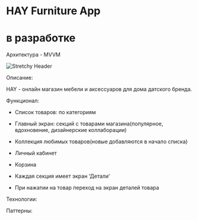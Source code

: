 # HAY Furniture App 
# в разработке
Архитектура - MVVM

![Stretchy Header](https://github.com/katyamichal/HAY/assets/124366801/ac4ef300-22b1-4a4d-bfe1-c4ec01660453)


Описание:

HAY - онлайн магазин мебели и аксессуаров для дома датского бренда. 

Функционал: 

- Список товаров: по категориям
- Главный экран: секций с товарами магазина(популярное, вдохновение, дизайнерские коллаборации)
- Коллекция любимых товаров(новые добавляются в начало списка)
- Личный кабинет
- Корзина
  
- Каждая секция имеет экран ‘Детали’
- При нажатии на товар переход на экран деталей товара

Технологии:


Паттерны:
